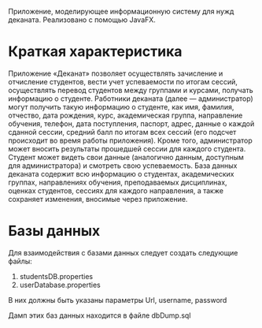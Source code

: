 Приложение, моделирующее информационную систему для нужд деканата. Реализовано с помощью JavaFX.

# Краткая характеристика

Приложение «Деканат» позволяет осуществлять зачисление и
отчисление студентов, вести учет успеваемости по итогам сессий,
осуществлять перевод студентов между группами и курсами, получать
информацию о студенте. Работники деканата (далее — администратор) могут
получить такую информацию о студенте, как имя, фамилия, отчество, дата
рождения, курс, академическая группа, направление обучения, телефон, дата
поступления, паспорт, адрес, данные о каждой сданной сессии, средний балл
по итогам всех сессий (его подсчет происходит во время работы приложения).
Кроме того, администратор может вносить результаты прошедшей сессии для
каждого студента. Студент может видеть свои данные (аналогично данным,
доступным для администратора) и смотреть свою успеваемость. База данных
деканата содержит всю информацию о студентах, академических группах,
направлениях обучения, преподаваемых дисциплинах, оценках студентов,
сессиях для каждого направления, а также сохраняет изменения, вносимые
через приложение.

# Базы данных

Для взаимодействия с базами данных следует создать следующие файлы:
1. studentsDB.properties
2. userDatabase.properties

В них должны быть указаны параметры Url, username, password

Дамп этих баз данных находится в файле dbDump.sql